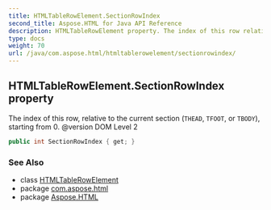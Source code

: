 ```yaml
---
title: HTMLTableRowElement.SectionRowIndex
second_title: Aspose.HTML for Java API Reference
description: HTMLTableRowElement property. The index of this row relative to the current section THEAD TFOOT or TBODY starting from 0. version DOM Level 2
type: docs
weight: 70
url: /java/com.aspose.html/htmltablerowelement/sectionrowindex/
---
```

## HTMLTableRowElement.SectionRowIndex property

The index of this row, relative to the current section (`THEAD`, `TFOOT`, or `TBODY`), starting from 0. @version DOM Level 2

```java
public int SectionRowIndex { get; }
```

### See Also

* class [HTMLTableRowElement](../)
* package [com.aspose.html](../../htmltablerowelement/)
* package [Aspose.HTML](../../../)
